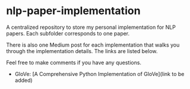 # nlp-paper-implementation
A centralized repository to store my personal implementation for NLP papers. Each subfolder corresponds to one paper.

There is also one Medium post for each implementation that walks you through the implementation details. The links are listed below.

Feel free to make comments if you have any questions.

- GloVe: [A Comprehensive Python Implementation of GloVe](link to be added)
